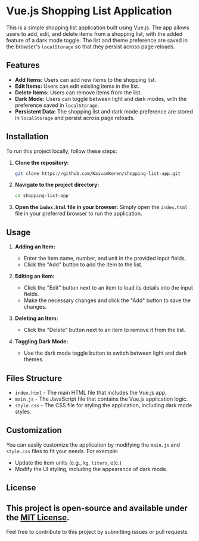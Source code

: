 # Vue.js Shopping List Application

This is a simple shopping list application built using Vue.js. The app allows users to add, edit, and delete items from a shopping list, with the added feature of a dark mode toggle. The list and theme preference are saved in the browser's `localStorage` so that they persist across page reloads.

## Features

- **Add Items:** Users can add new items to the shopping list.
- **Edit Items:** Users can edit existing items in the list.
- **Delete Items:** Users can remove items from the list.
- **Dark Mode:** Users can toggle between light and dark modes, with the preference saved in `localStorage`.
- **Persistent Data:** The shopping list and dark mode preference are stored in `localStorage` and persist across page reloads.

## Installation

To run this project locally, follow these steps:

1. **Clone the repository:**
   ```bash
   git clone https://github.com/KaivanKeren/shopping-list-app.git
   ```
2. **Navigate to the project directory:**
   ```bash
   cd shopping-list-app
   ```
3. **Open the `index.html` file in your browser:**
   Simply open the `index.html` file in your preferred browser to run the application.

## Usage

1. **Adding an Item:**
   - Enter the item name, number, and unit in the provided input fields.
   - Click the "Add" button to add the item to the list.

2. **Editing an Item:**
   - Click the "Edit" button next to an item to load its details into the input fields.
   - Make the necessary changes and click the "Add" button to save the changes.

3. **Deleting an Item:**
   - Click the "Delete" button next to an item to remove it from the list.

4. **Toggling Dark Mode:**
   - Use the dark mode toggle button to switch between light and dark themes.

## Files Structure

- `index.html` - The main HTML file that includes the Vue.js app.
- `main.js` - The JavaScript file that contains the Vue.js application logic.
- `style.css` - The CSS file for styling the application, including dark mode styles.

## Customization

You can easily customize the application by modifying the `main.js` and `style.css` files to fit your needs. For example:
- Update the item units (e.g., `kg`, `liters`, etc.)
- Modify the UI styling, including the appearance of dark mode.

## License

This project is open-source and available under the [MIT License](LICENSE).
---

Feel free to contribute to this project by submitting issues or pull requests.
